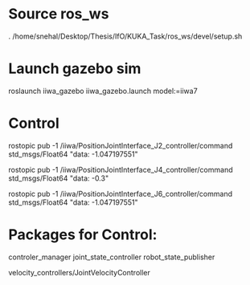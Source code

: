 # Source ros_ws
. /home/snehal/Desktop/Thesis/IfO/KUKA_Task/ros_ws/devel/setup.sh

# Launch gazebo sim
roslaunch iiwa_gazebo iiwa_gazebo.launch model:=iiwa7

# Control
rostopic pub -1 /iiwa/PositionJointInterface_J2_controller/command std_msgs/Float64 "data: -1.047197551"

rostopic pub -1 /iiwa/PositionJointInterface_J4_controller/command std_msgs/Float64 "data: -0.3"

rostopic pub -1 /iiwa/PositionJointInterface_J6_controller/command std_msgs/Float64 "data: -1.047197551"

# Packages for Control:
controler_manager
joint_state_controller
robot_state_publisher

velocity_controllers/JointVelocityController